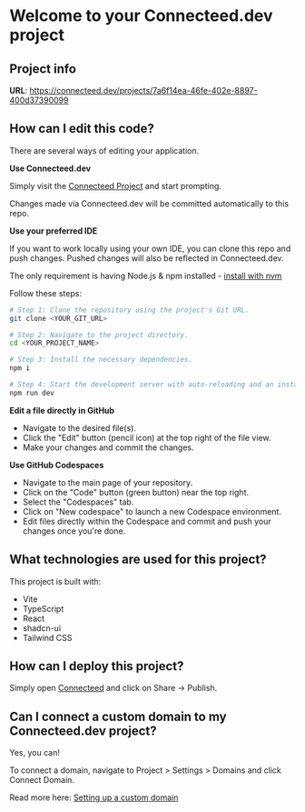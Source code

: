 # Welcome to your Connecteed.dev project

## Project info

**URL**: https://connecteed.dev/projects/7a6f14ea-46fe-402e-8897-400d37390099

## How can I edit this code?

There are several ways of editing your application.

**Use Connecteed.dev**

Simply visit the [Connecteed Project](https://connecteed.dev/projects/7a6f14ea-46fe-402e-8897-400d37390099) and start prompting.

Changes made via Connecteed.dev will be committed automatically to this repo.

**Use your preferred IDE**

If you want to work locally using your own IDE, you can clone this repo and push changes. Pushed changes will also be reflected in Connecteed.dev.

The only requirement is having Node.js & npm installed - [install with nvm](https://github.com/nvm-sh/nvm#installing-and-updating)

Follow these steps:

```sh
# Step 1: Clone the repository using the project's Git URL.
git clone <YOUR_GIT_URL>

# Step 2: Navigate to the project directory.
cd <YOUR_PROJECT_NAME>

# Step 3: Install the necessary dependencies.
npm i

# Step 4: Start the development server with auto-reloading and an instant preview.
npm run dev
```

**Edit a file directly in GitHub**

- Navigate to the desired file(s).
- Click the "Edit" button (pencil icon) at the top right of the file view.
- Make your changes and commit the changes.

**Use GitHub Codespaces**

- Navigate to the main page of your repository.
- Click on the "Code" button (green button) near the top right.
- Select the "Codespaces" tab.
- Click on "New codespace" to launch a new Codespace environment.
- Edit files directly within the Codespace and commit and push your changes once you're done.

## What technologies are used for this project?

This project is built with:

- Vite
- TypeScript
- React
- shadcn-ui
- Tailwind CSS

## How can I deploy this project?

Simply open [Connecteed](https://connecteed.dev/projects/7a6f14ea-46fe-402e-8897-400d37390099) and click on Share -> Publish.

## Can I connect a custom domain to my Connecteed.dev project?

Yes, you can!

To connect a domain, navigate to Project > Settings > Domains and click Connect Domain.

Read more here: [Setting up a custom domain](https://docs.connecteed.dev/tips-tricks/custom-domain#step-by-step-guide)

